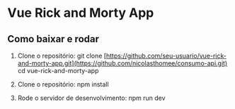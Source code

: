 # Vue Rick and Morty App

## Como baixar e rodar

1. Clone o repositório:
  git clone [https://github.com/seu-usuario/vue-rick-and-morty-app.git](https://github.com/nicolasthomee/consumo-api.git)
  cd vue-rick-and-morty-app
   
2. Clone o repositório:
  npm install

3. Rode o servidor de desenvolvimento:
  npm run dev

